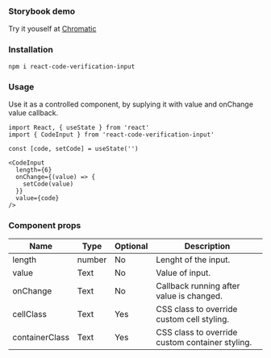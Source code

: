 ### Storybook demo
Try it youself at [Chromatic](https://main--635b7709c5f3c578f7a316c5.chromatic.com)

### Installation
````
npm i react-code-verification-input
````
### Usage
Use it as a controlled component, by suplying it with value and onChange value callback.
````
import React, { useState } from 'react'
import { CodeInput } from 'react-code-verification-input'

const [code, setCode] = useState('')

<CodeInput
  length={6}
  onChange={(value) => {
    setCode(value)
  }}
  value={code}
/>
````

### Component props

| Name | Type | Optional | Description |
| --- | --- | --- | --- |
| length | number | No | Lenght of the input.
| value | Text  | No | Value of input.
| onChange | Text  | No | Callback running after value is changed.
| cellClass | Text  | Yes | CSS class to override custom cell styling.
| containerClass | Text  | Yes | CSS class to override custom container styling.

